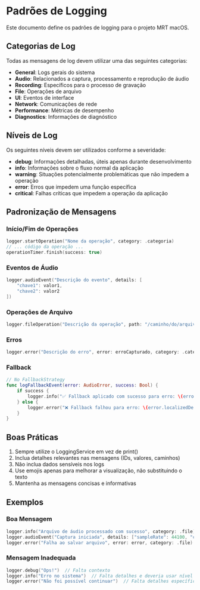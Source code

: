 # Padrões de Logging

Este documento define os padrões de logging para o projeto MRT macOS.

## Categorias de Log

Todas as mensagens de log devem utilizar uma das seguintes categorias:

- **General**: Logs gerais do sistema
- **Audio**: Relacionados a captura, processamento e reprodução de áudio
- **Recording**: Específicos para o processo de gravação
- **File**: Operações de arquivo
- **UI**: Eventos de interface
- **Network**: Comunicações de rede
- **Performance**: Métricas de desempenho
- **Diagnostics**: Informações de diagnóstico

## Níveis de Log

Os seguintes níveis devem ser utilizados conforme a severidade:

- **debug**: Informações detalhadas, úteis apenas durante desenvolvimento
- **info**: Informações sobre o fluxo normal da aplicação
- **warning**: Situações potencialmente problemáticas que não impedem a operação
- **error**: Erros que impedem uma função específica
- **critical**: Falhas críticas que impedem a operação da aplicação

## Padronização de Mensagens

### Início/Fim de Operações
```swift
logger.startOperation("Nome da operação", category: .categoria)
// ... código da operação ...
operationTimer.finish(success: true)
```

### Eventos de Áudio
```swift
logger.audioEvent("Descrição do evento", details: [
    "chave1": valor1,
    "chave2": valor2
])
```

### Operações de Arquivo
```swift
logger.fileOperation("Descrição da operação", path: "/caminho/do/arquivo")
```

### Erros
```swift
logger.error("Descrição do erro", error: erroCapturado, category: .categoria)
```

### Fallback
```swift
// No FallbackStrategy
func logFallbackEvent(error: AudioError, success: Bool) {
    if success {
        logger.info("✅ Fallback aplicado com sucesso para erro: \(error.localizedDescription)", category: .audio)
    } else {
        logger.error("❌ Fallback falhou para erro: \(error.localizedDescription)", category: .audio)
    }
}
```

## Boas Práticas

1. Sempre utilize o LoggingService em vez de print()
2. Inclua detalhes relevantes nas mensagens (IDs, valores, caminhos)
3. Não inclua dados sensíveis nos logs
4. Use emojis apenas para melhorar a visualização, não substituindo o texto
5. Mantenha as mensagens concisas e informativas

## Exemplos

### Boa Mensagem
```swift
logger.info("Arquivo de áudio processado com sucesso", category: .file)
logger.audioEvent("Captura iniciada", details: ["sampleRate": 44100, "channels": 2])
logger.error("Falha ao salvar arquivo", error: error, category: .file)
```

### Mensagem Inadequada
```swift
logger.debug("Ops!")  // Falta contexto
logger.info("Erro no sistema")  // Falta detalhes e deveria usar nível de erro
logger.error("Não foi possível continuar")  // Falta detalhes específicos
``` 